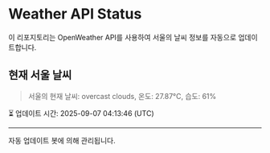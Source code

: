 
# Weather API Status

이 리포지토리는 OpenWeather API를 사용하여 서울의 날씨 정보를 자동으로 업데이트합니다.

## 현재 서울 날씨
> 서울의 현재 날씨: overcast clouds, 온도: 27.87°C, 습도: 61%

⏳ 업데이트 시간: 2025-09-07 04:13:46 (UTC)

---
자동 업데이트 봇에 의해 관리됩니다.
